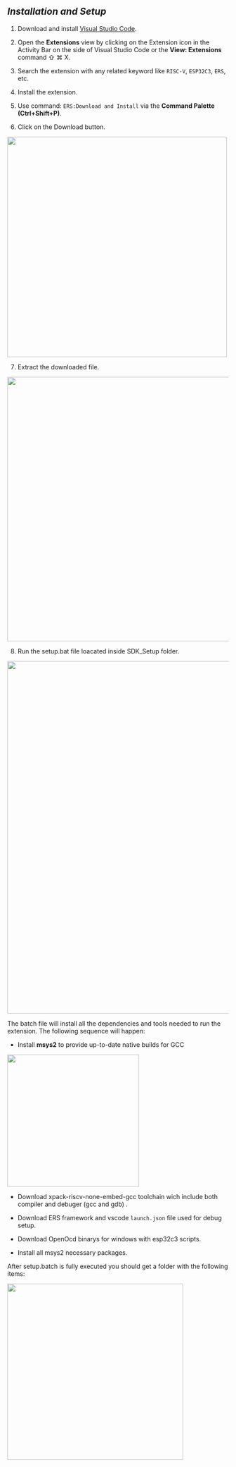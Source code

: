 ## *Installation and Setup*

 1.  Download and install  [Visual Studio Code](https://code.visualstudio.com/).
    
 2.  Open the  **Extensions**  view by clicking on the Extension icon in the Activity Bar on the side of Visual Studio Code or the  **View: Extensions**  command  ⇧  ⌘  X.
    
 3.  Search the extension with any related keyword like  `RISC-V`,  `ESP32C3`,  `ERS`, etc.
    
 4.  Install the extension.
    
 5. Use command: `ERS:Download and Install` via the **Command Palette (Ctrl+Shift+P)**.

 6. Click on the Download button.

<img src="https://user-images.githubusercontent.com/35406517/182345552-572e06ce-4697-42ab-831a-a026a9efc5b3.png" width="500">

 7. Extract the downloaded file.

<img src="https://user-images.githubusercontent.com/35406517/182346586-af0a5db1-9430-41cc-9e2d-f1bb7d3a4fc7.png" width="600">

 8. Run the setup.bat file loacated inside SDK_Setup folder.
 
 <img src="https://user-images.githubusercontent.com/35406517/182347231-ce0b7dc8-6b86-4a28-ad75-29d474e9a4f4.png" width="800"> 
 
 The batch file will install all the dependencies and tools needed to run the extension. The following sequence will happen:

 - Install **msys2** to provide up-to-date native builds for GCC
  <img src="https://user-images.githubusercontent.com/35406517/182353294-034fccc6-5bcb-446c-b177-7f94db6a81f2.png" width="300">

 - Download xpack-riscv-none-embed-gcc toolchain wich include both compiler and debuger (gcc and gdb) .
 
 - Download ERS framework and vscode `launch.json` file used for debug setup.

 - Download OpenOcd binarys for windows with esp32c3 scripts.

 - Install all msys2 necessary packages.

After setup.batch is fully executed you should get a folder with the following items:

<img src="https://user-images.githubusercontent.com/35406517/182357478-ca6efcd6-780c-4d27-8528-94e6d4f1b35d.png" width="400">



